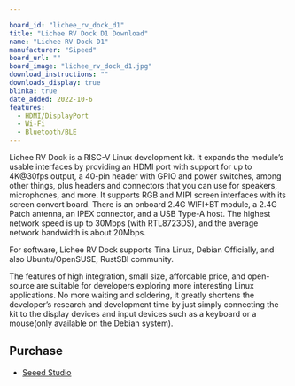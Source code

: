 ```yaml
---

board_id: "lichee_rv_dock_d1"
title: "Lichee RV Dock D1 Download"
name: "Lichee RV Dock D1"
manufacturer: "Sipeed"
board_url: ""
board_image: "lichee_rv_dock_d1.jpg"
download_instructions: ""
downloads_display: true
blinka: true
date_added: 2022-10-6
features:
  - HDMI/DisplayPort
  - Wi-Fi
  - Bluetooth/BLE
---
```


Lichee RV Dock is a RISC-V Linux development kit. It expands the module’s usable interfaces by providing an HDMI port with support for up to 4K@30fps output, a 40-pin header with GPIO and power switches, among other things, plus headers and connectors that you can use for speakers, microphones, and more. It supports RGB and MIPI screen interfaces with its screen convert board. There is an onboard 2.4G WIFI+BT module, a 2.4G Patch antenna, an IPEX connector, and a USB Type-A host. The highest network speed is up to 30Mbps (with RTL8723DS), and the average network bandwidth is about 20Mbps.

For software, Lichee RV Dock supports Tina Linux, Debian Officially, and also Ubuntu/OpenSUSE, RustSBI community. 

The features of high integration, small size, affordable price, and open-source are suitable for developers exploring more interesting Linux applications. No more waiting and soldering, it greatly shortens the developer’s research and development time by just simply connecting the kit to the display devices and input devices such as a keyboard or a mouse(only available on the Debian system).

## Purchase
* [Seeed Studio](https://www.seeedstudio.com/Lichee-RV-Dock-Allwinner-D1-SoC-RISC-V-Linux-dev-kit-High-Integration-Open-Source-p-5380.html)
